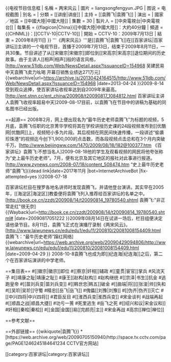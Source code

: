 {{电视节目信息框
| 名稱 = 两宋风云
| 圖片 = liangsongfengyun.JPG
| 图说 = 电视截图
| 別名 = 
| 分類 = [[讲座|讲座]]
| 主持 = [[袁腾飞|袁腾飞]]
| 演出 = 
| 國家／地區 = [[中國大陸|中國大陸]]
| 集數 = 30
| 製片人 = [[中央電視台|中央電視台]]
| 每集長 = {{flagicon|China}}[[中國大陸|中國大陸]]：大約40分鐘
| 頻道 = {{CHNML}}：[[CCTV-10|CCTV-10]]
| 開始 = CCTV-10：2009年7月13日
| 結束 = 2009年8月11日
}}
'''《两宋风云》'''是[[袁腾飞|袁腾飞]]在[[百家讲坛|百家讲坛]]主讲的一个电视节目，首播于2009年7月13日，结束于2009年8月11日，一共30集。节目讲述了从[[宋徽宗|宋徽宗]]即位到[[宋高宗|宋高宗]]退位期间的历史故事。由于主讲人[[相声|相声]]般的语言风格，<ref name="xiangsheng">[http://www.51ldb.com/Web/NewsDetail.aspx?IssuanceID=154968 吴建民易中天袁腾飞卖力吆喝 开幕日销售业绩达271万元] {{webarchive|url=https://archive.is/20130424164515/http://www.51ldb.com/Web/NewsDetail.aspx?IssuanceID=154968 |date=2013-04-24 }}2009-8-14 </ref>受到观众追捧，使百家讲坛收视率达到自2009年来最高。<ref>[http://ent.stnn.cc/ent_china/200908/t20090817_1084812.html 百家讲坛主讲人袁腾飞收视率超易中天]2009-08-17</ref>目前，以袁腾飞在节目中的讲稿为基础的同名图书已经出版。

==起源==
2008年2月，网上便出现名为“最牛历史老师袁腾飞”为标题的视频，5月底，袁腾飞任职的北京菁华学校将其在学校讲授历史课的24段视频发布到[[优酷网|优酷网]]上，视频短小多为片段。其后视频在网民间快速传播，一段讲述“偷袭珍珠港”的视频迄今创下1,900,000的点击数，而各段视频点击总和在3个月内突破千万。<ref>[http://www.beijingww.com/1470/2009/08/18/182@100377.htm 《百家讲坛》袁腾飞:不想当名人]2009-08-18</ref>他的学生及观看视频的网民将他夸张称为“史上最牛历史老师”。7月，便有北京及其它地区的报社对此事进行报道。<ref name="report">[http://www.zynews.com/2008-07/18/content_508474.htm “史上最牛历史老师”袁腾飞]{{dead link|date=2017年11月 |bot=InternetArchiveBot |fix-attempted=yes }}2008-07-18</ref>

百家讲坛栏目在搜罗各地名讲师时发现袁腾飞，并请他登台演讲。其实早在2005年，[[海淀区|海淀区]]教委便将袁腾飞列入推荐给百家讲坛的名单之中。<ref>[http://book.ce.cn/zzdt/200908/14/t20090814_19780540.shtml 袁腾飞:"非正常走红"很无奈] {{Wayback|url=http://book.ce.cn/zzdt/200908/14/t20090814_19780540.shtml# |date=20090817051222 }}2009年08月14日</ref>在试讲一场后，栏目组便决定请他录节目。8月11日，袁腾飞正式在演播厅录制《两宋风云》。<ref>[http://www.laiwunews.cn/edu/edu1/edu11/200810/20081008154409.html 袁腾飞：“最牛历史老师”蹿红网络] {{webarchive|url=https://web.archive.org/web/20090429094806/http://www.laiwunews.cn/edu/edu1/edu11/200810/20081008154409.html |date=2009-04-29 }} 2008-10-8</ref>袁腾飞也成为即[[纪连海|纪连海]]之后，第二个在百家讲坛演讲的中学老师。

==集目表==
#[[徽宗|徽宗]]即位
#[[蔡京|奸相]]辅政
#[[童贯|宦官]]掌兵
#风流天子
#[[靖康之耻|靖康之耻]]
#康王[[赵构|赵构]]
#赵构继统
#[[宗泽|书生]]抗金
#逃跑皇帝
#[[苗刘兵变|苗刘兵变]]
#[[韩世忠|韩五]]破金
#[[曲端|将]][[张浚|帅]]失和
#[[吴玠|吴玠]]守蜀
#精忠[[岳飞|岳飞]]
#傀儡[[刘豫|刘豫]]
#[[伪齐|伪齐]]灭亡
#[[中兴四将|中兴四将]]
#君臣反目
#[[淮西兵变|淮西兵变]]
#宋金谈判
#战端再起
#[[顺昌之战|顺昌大捷]]
#功亏一篑
#死里逃生
#岳飞之死
#[[绍兴和议|宋金议和]]
#奸相[[秦桧|秦桧]]
#[[金国|金国]]易[[完颜亮|主]]
#宋金再战
#高宗[[禅位|禅位]]



==参考文献==
<div class="references-small">
<references />
</div>
==外部链接==
{{wikiquote|袁腾飞}}
*[https://web.archive.org/web/20090705150940/http://space.tv.cctv.com/page/PAGE1246245184641234 CCTV官方网站]

[[category:百家讲坛|category:百家讲坛]]